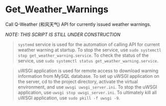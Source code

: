 # Get_Weather_Warnings
 Call Q-Weather (和风天气) API for currently issued weather warnings.

*NOTE: THIS SCRIPT IS STILL UNDER CONSTRUCTION*

> `systemd` service is used for the automation of calling API for current weather warning at startup.
> To stop the service, use `sudo systemctl stop get_weather_warning.service`.
> To check the status of the service, use `sudo systemctl status get_weather_warning.service`.

> uWSGI application is used for remote access to download warning information from MySQL database.
> To set up uWSGI application on the server, 
> cd to the project directory, activate the virtual environment, and use `uwsgi uwsgi_server.ini`.
> To stop the uWSGI application, use `uwsgi stop uwsgi_server.ini`.
> To ultimately kill all uWSGI application, use `sudo pkill -f uwsgi -9`.
